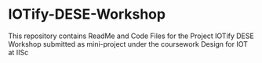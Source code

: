 # IOTify-DESE-Workshop
This repository contains ReadMe and Code Files for the Project IOTify DESE Workshop submitted as mini-project under the coursework Design for IOT at IISc
